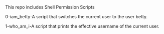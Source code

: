 This repo includes Shell Permission Scripts

0-iam_betty-A script that switches the current user to the user betty.

1-who_am_i-A script that prints the effective username of the current user.


